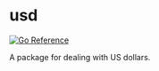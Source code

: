 # usd

[![Go Reference](https://pkg.go.dev/badge/github.com/cespare/usd.svg)](https://pkg.go.dev/github.com/cespare/usd)

A package for dealing with US dollars.
